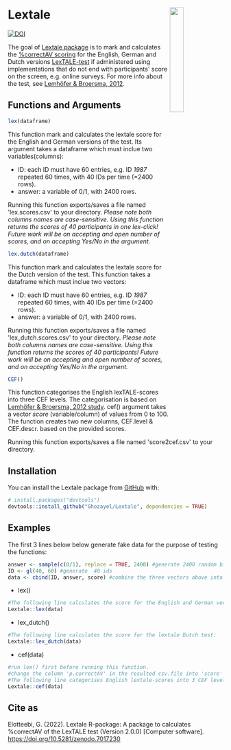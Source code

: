 
# Lextale <a href='https://fgazzelloni.github.io/oregonfrogs/'><img src='https://user-images.githubusercontent.com/53487593/193571550-1435e3ab-984d-4471-96f2-e8550a8a48c9.png' align="right" width="25%" min-width="120px" /></a>

<!-- README.md is generated from README.Rmd. Please edit that file -->


<!-- badges: start -->
[![DOI](https://zenodo.org/badge/525854071.svg)](https://zenodo.org/badge/latestdoi/525854071)
<!-- badges: end -->

The goal of [Lextale package](https://ghozayel.github.io/Lextale/) is to mark and calculates the [%correctAV scoring](https://www.lextale.com/scoring.html) for the English, German and Dutch versions [LexTALE-test](https://www.lextale.com) if administered using implementations that do not end with participants' score on the screen, e.g. online surveys. For more info about the test, see [Lemhöfer & Broersma, 2012](https://www.lextale.com/pdf/Lemhofer_Broersma_2012.pdf).

## Functions and Arguments

``` r
lex(dataframe)
```
This function mark and calculates the lextale score for the English and German versions of the test. Its argument takes a dataframe which must inclue two variables(columns):
- ID: each ID must have 60 entries, e.g. ID *1987* repeated 60 times, with 40 IDs per time (=2400 rows).
- answer: a variable of 0/1, with 2400 rows. 

Running this function exports/saves a file named 'lex.scores.csv' to your directory.
*Please note both columns names are case-sensitive.
Using this function returns the scores of 40 participants in one lex-click!
Future work will be on accepting and open number of scores, and on accepting Yes/No in the argument.* 

``` r
lex.dutch(dataframe) 
```
This function mark and calculates the lextale score for the Dutch version of the test. This function takes a dataframe which must inclue two vectors:
- ID: each ID must have 60 entries, e.g. ID *1987* repeated 60 times, with 40 IDs per time (=2400 rows).
- answer: a variable of 0/1, with 2400 rows. 

Running this function exports/saves a file named 'lex_dutch.scores.csv' to your directory.
*Please note both columns names are case-sensitive.
Using this function returns the scores of 40 participants!
Future work will be on accepting and open number of scores, and on accepting Yes/No in the argument.* 

``` r
CEF() 
```
This function categorises the English lexTALE-scores into three CEF levels. The categorisation is based on [Lemhöfer & Broersma, 2012 study](https://www.lextale.com/pdf/Lemhofer_Broersma_2012.pdf). cef() argument takes a vector *score* (variable/column) of values from 0 to 100. The function creates two new columns, CEF.level & CEF.descr. based on the provided scores.

Running this function exports/saves a file named 'score2cef.csv' to your directory.


## Installation

You can install the Lextale package from [GitHub](https://github.com/) with:

``` r
# install.packages("devtools")
devtools::install_github("Ghozayel/Lextale", dependencies = TRUE)
```

## Examples
The first 3 lines below below generate fake data for the purpose of testing the functions:
``` r
answer <- sample(c(0/1), replace = TRUE, 2400) #generate 2400 random binary responses
ID <- gl(40, 60) #generate  40 ids
data <- cbind(ID, answer, score) #combine the three vectors above into one dataframe
```
- lex()
``` r
#The following line calculates the score for the English and German versions of lextale-test:
Lextale::lex(data)
```
-  lex_dutch()
``` r
#The following line calculates the score for the lextale Dutch test:
Lextale::lex_dutch(data)
```
- cef(data)
``` r
#run lex() first before running this function.
#change the column 'p.correctAV' in the resulted csv.file into 'score'
#The following line categorises English lextale-scores into 3 CEF levels, provided with *score* vector in the data:
Lextale::cef(data)
```

## Cite as

Elotteebi, G. (2022). Lextale R-package: A package to calculates %correctAV of the LexTALE test (Version 2.0.0) [Computer software]. https://doi.org/10.5281/zenodo.7017230
